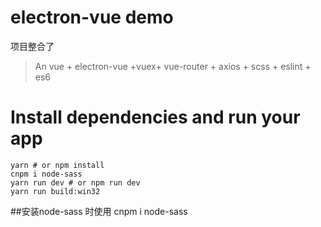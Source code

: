 # electron-vue demo
项目整合了
>An vue + electron-vue +vuex+ vue-router + axios + scss + eslint + es6
 
# Install dependencies and run your app
```
yarn # or npm install
cnpm i node-sass
yarn run dev # or npm run dev
yarn run build:win32
```

##安装node-sass 时使用  cnpm i node-sass